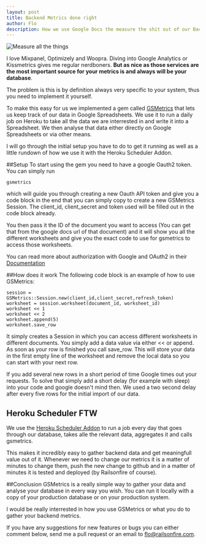 ```yaml
---
layout: post
title: Backend Metrics done right
author: Flo
description: How we use Google Docs the measure the shit out of our Backend Data
---
```

![Measure all the things](http://railsonfire.github.com/images/gsmetrics/allthethings.jpg)

I love Mixpanel, Optimizely and Woopra. Diving into Google Analytics or Kissmetrics gives me regular nerdboners. **But as nice as those services are the most important source for your metrics is and always will be your database**.

The problem is this is by definition always very specific to your system, thus you need to implement it yourself.

To make this easy for us we implemented a gem called [GSMetrics](https://github.com/railsonfire/gsmetrics) that lets us keep track of our data in Google Spreadsheets. We use it to run a daily job on Heroku to take all the data we are interrested in and write it into a Spreadsheet. We then analyse that data either directly on Google Spreadsheets or via other means.

I will go through the initial setup you have to do to get it running as well as a little rundown of how we use it with the Heroku Scheduler Addon.


##Setup
To start using the gem you need to have a google Oauth2 token. You can simply run

    gsmetrics

which will guide you through creating a new Oauth API token and give you a code block in the end that you can simply copy to create a new GSMetrics Session. The client_id, client_secret and token used will be filled out in the code block already.

You then pass it the ID of the document you want to access (You can get that from the google docs url of that document) and it will show you all the different worksheets and give you the exact code to use for gsmetrics to access those worksheets.

You can read more about authorization with Google and OAuth2 in their [Documentation](http://code.google.com/apis/accounts/docs/OAuth2.html)

##How does it work
The following code block is an example of how to use GSMetrics:

    session = GSMetrics::Session.new(client_id,client_secret,refresh_token)
    worksheet = session.worksheet(document_id, worksheet_id)
    worksheet << 1
    worksheet << 2
    worksheet.append(5)
    worksheet.save_row

It simply creates a Session in which you can access different worksheets in different documents. You simply add a data value via either << or append. As soon as your row is finished you call save_row. This will store your data in the first empty line of the worksheet and remove the local data so you can start with your next row.

If you add several new rows in a short period of time Google times out your requests. To solve that simply add a short delay (for example with sleep) into your code and google doesn't mind then. We used a two second delay after every five rows for the initial import of our data.

## Heroku Scheduler FTW
We use the [Heroku Scheduler Addon](http://devcenter.heroku.com/articles/scheduler) to run a job every day that goes through our database, takes alle the relevant data, aggregates it and calls gsmetrics.

This makes it incredibly easy to gather backend data and get meaningfull value out of it. Whenever we need to change our metrics it is a matter of minutes to change them, push the new change to github and in a matter of minutes it is tested and deployed (by Railsonfire of course).

##Conclusion
GSMetrics is a really simple way to gather your data and analyse your database in every way you wish. You can run it locally with a copy of your production database or on your production system.

I would be really interrested in how you use GSMetrics or what you do to gather your backend metrics.

If you have any suggestions for new features or bugs you can either comment below, send me a pull request or an email to flo@railsonfire.com.
